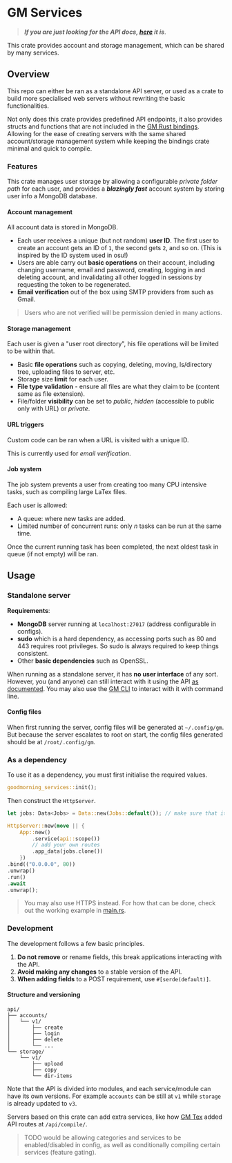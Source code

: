 # GM Services

> ***If you are just looking for the API docs, [here](https://siriusmart.github.io/gm-services) it is***.

This crate provides account and storage management, which can be shared by many services.

## Overview

This repo can either be ran as a standalone API server, or used as a crate to build more specialised web servers without rewriting the basic functionalities.

Not only does this crate provides predefined API endpoints, it also provides structs and functions that are not included in the [GM Rust bindings](https://github.com/gmornin/rust-bindings). Allowing for the ease of creating servers with the same shared account/storage management system while keeping the bindings crate minimal and quick to compile.

### Features

This crate manages user storage by allowing a configurable *private folder path* for each user, and provides a ***blazingly fast*** account system by storing user info a MongoDB database.

#### Account management

All account data is stored in MongoDB.

- Each user receives a unique (but not random) **user ID**. The first user to create an account gets an ID of `1`, the second gets `2`, and so on. (This is inspired by the ID system used in osu!)
- Users are able carry out **basic operations** on their account, including changing username, email and password, creating, logging in and deleting account, and invalidating all other logged in sessions by requesting the token to be regenerated.
- **Email verification** out of the box using SMTP providers from such as Gmail.

> Users who are not verified will be permission denied in many actions.

#### Storage management

Each user is given a "user root directory", his file operations will be limited to be within that.

- Basic **file operations** such as copying, deleting, moving, ls/directory tree, uploading files to server, etc.
- Storage size **limit** for each user.
- **File type validation** - ensure all files are what they claim to be (content same as file extension).
- File/folder **visibility** can be set to *public*, *hidden* (accessible to public only with URL) or *private*.

#### URL triggers

Custom code can be ran when a URL is visited with a unique ID.

This is currently used for *email verification*.

#### Job system

The job system prevents a user from creating too many CPU intensive tasks, such as compiling large LaTex files.

Each user is allowed:

- A queue: where new tasks are added.
- Limited number of concurrent runs: only *n* tasks can be run at the same time.

Once the current running task has been completed, the next oldest task in queue (if not empty) will be ran.

<!-- #### Profile system (Tex) -->
<!--  -->
<!-- Currently, user profile along with the user's profile picture are stored as files under the user's private folder (within `/tex/.system/`). This may be subject to change as there might be benefits of storing it in MongoDB, such as ease of indexing for search and speed. -->
<!--  -->
<!-- The user is allowed to make basic modifications to their bio/user description, profile picture, and add connection badges to their profile. -->
<!--  -->
<!-- #### Compiling (Tex) -->
<!--  -->
<!-- One of the core features of GM Tex is the ability to compile files from one formats to another. -->
<!--  -->
<!-- Currently, here are the valid compilations. -->
<!--  -->
<!-- |Original|Destination|Compiler| -->
<!-- |---|---|---| -->
<!-- |Markdown|Html|[Pulldown Cmark](https://github.com/raphlinus/pulldown-cmark)| -->
<!-- |LaTex|PDF|[PDFlatex](https://man.archlinux.org/man/pdflatex.1.en)| -->
<!--  -->
<!-- > Note that users may only use files in their own user directory when compiling with PDFlatex. -->

## Usage

### Standalone server

**Requirements**:

- **MongoDB** server running at `localhost:27017` (address configurable in configs).
- **sudo** which is a hard dependency, as accessing ports such as 80 and 443 requires root privileges. So sudo is always required to keep things consistent.
- Other **basic dependencies** such as OpenSSL.

When running as a standalone server, it has **no user interface** of any sort. However, you (and anyone) can still interact with it using the API [as documented](https://siriusmart.github.io/gm-services). You may also use the [GM CLI](https://github.com/gmornin/gm-cli) to interact with it with command line.

#### Config files

When first running the server, config files will be generated at `~/.config/gm`. But because the server escalates to root on start, the config files generated should be at `/root/.config/gm`.

### As a dependency

To use it as a dependency, you must first initialise the required values.

```rs
goodmorning_services::init();
```

Then construct the `HttpServer`.

```rs
let jobs: Data<Jobs> = Data::new(Jobs::default()); // make sure that it is declared outside the `move ||` closure

HttpServer::new(move || {
    App::new()
        .service(api::scope())
        // add your own routes
        .app_data(jobs.clone())
    })
.bind(("0.0.0.0", 80))
.unwrap()
.run()
.await
.unwrap();
```

> You may also use HTTPS instead. For how that can be done, check out the working example in [main.rs](https://github.com/gmornin/services/blob/master/src/main.rs).

### Development

The development follows a few basic principles.

1. **Do not remove** or rename fields, this break applications interacting with the API.
2. **Avoid making any changes** to a stable version of the API.
3. **When adding fields** to a POST requirement, use `#[serde(default)]`.

#### Structure and versioning

```
api/
├── accounts/
│   └── v1/
│       ├── create
│       ├── login
│       ├── delete
│       └── ...
└── storage/
    └── v1/
        ├── upload
        ├── copy
        └── dir-items
```

Note that the API is divided into modules, and each service/module can have its own versions. For example `accounts` can be still at `v1` while `storage` is already updated to `v3`.

Servers based on this crate can add extra services, like how [GM Tex](https://github.com/gmornin/gmt-server) added API routes at `/api/compile/`.

> TODO would be allowing categories and services to be enabled/disabled in config, as well as conditionally compiling certain services (feature gating).
